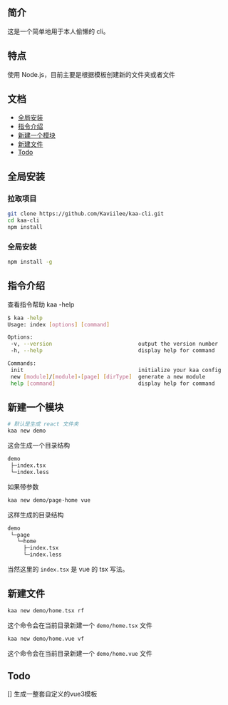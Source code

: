 ## 简介
这是一个简单地用于本人偷懒的 cli。

## 特点

 使用 Node.js，目前主要是根据模板创建新的文件夹或者文件
 
 ## 文档
 -  [全局安装](#全局安装)
 -  [指令介绍](#指令介绍)
 -  [新建一个模块](#新建一个模块)
 -  [新建文件](#新建文件)
 -  [Todo](#Todo)
 
 ## 全局安装
 
 ### 拉取项目
 
 ```bash
 git clone https://github.com/Kaviilee/kaa-cli.git
 cd kaa-cli
 npm install
 ```
 
 ### 全局安装
 
 ```bash
 npm install -g
 ```
 ## 指令介绍
 查看指令帮助 kaa -help
 
 ```bash
$ kaa -help
Usage: index [options] [command]

Options:
  -v, --version                           output the version number
  -h, --help                              display help for command

Commands:
  init                                    initialize your kaa config
  new [module]/[module]-[page] [dirType]  generate a new module
  help [command]                          display help for command
 ```

 ## 新建一个模块
 
 ```bash
 # 默认是生成 react 文件夹
 kaa new demo
 ```
 这会生成一个目录结构
 
 ```bash
 demo
  ├─index.tsx
  └─index.less
 ```
 如果带参数
 
 ```bash
 kaa new demo/page-home vue
 ```
 
 这样生成的目录结构
 
 ```bash
 demo
  └─page
    └─home
      ├─index.tsx
      └─index.less
 ```
 当然这里的 `index.tsx` 是 vue 的 tsx 写法。
 
 ## 新建文件
 
 ```bash
 kaa new demo/home.tsx rf
 ```
 这个命令会在当前目录新建一个 `demo/home.tsx` 文件
 
 ```bash
 kaa new demo/home.vue vf
 ```
 这个命令会在当前目录新建一个 `demo/home.vue` 文件
 
 ## Todo
 [] 生成一整套自定义的vue3模板
